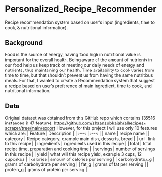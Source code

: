 # Personalized_Recipe_Recommender
Recipe recommendation system based on user’s input (ingredients, time to cook, &amp; nutritional information).
## Background
Food is the source of energy, having food high in nutritional value is important for the overall health. Being aware of the amount of nutrients in our food help us keep track of meeting our daily needs of energy and nutrients, thus maintaining our health. Time availability to cook varies from time to time, but that shouldn’t prevent us from having the same nutritious meals. For that, I wanted to create a Recommendation system that suggest a recipe based on user’s preference of main ingredient, time to cook, and nutritional information.
## Data
Original dataset was obtained from this GitHub repo which contains (35516 instances & 47 feature).
https://github.com/shaansubbaiah/allrecipes-scraper/tree/main/export
However, for this project I will use only 10 features which are:
| Feature         | Description |
|  :---:          |   :---:     |
|  name           | recipe name |
| category        | Recipe category, example main dish, desserts, bread |
|  url            | link to this recipe |
| ingredients     | ingredients used in this recipe |
| total           | total recipe time, preparation and cooking time |
| servings        | number of servings in this recipe |
| yield           | what will this recipe yield, example 3 cups, 12 cupcakes |
| calories        | amount of calories per serving |
| carbohydrates_g | grams of carbohydrate per serving |
| fat_g           | grams of fat per serving |
| protein_g       | grams of protein per serving |
